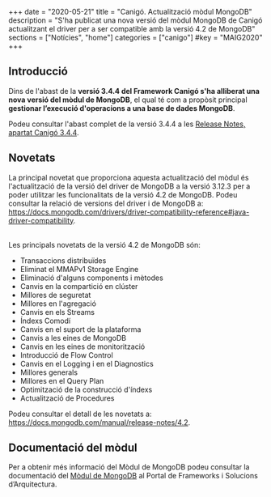 +++
date        = "2020-05-21"
title       = "Canigó. Actualització mòdul MongoDB"
description = "S'ha publicat una nova versió del mòdul MongoDB de Canigó actualitzant el driver per a ser compatible amb la versió 4.2 de MongoDB"
sections    = ["Notícies", "home"]
categories  = ["canigo"]
#key         = "MAIG2020"
+++

## Introducció

Dins de l'abast de la **versió 3.4.4 del Framework Canigó s'ha alliberat una nova versió del mòdul de MongoDB**, el qual té com a propòsit
principal **gestionar l’execució d'operacions a una base de dades MongoDB**.

Podeu consultar l'abast complet de la versió 3.4.4 a les [Release Notes, apartat Canigó 3.4.4](/canigo-download-related/release-notes-canigo-34).

## Novetats

La principal novetat que proporciona aquesta actualització del mòdul és l'actualització de la versió del driver de MongoDB a la versió 3.12.3
per a poder utilitzar les funcionalitats de la versió 4.2 de MongoDB. Podeu consultar la relació de versions del driver i de MongoDB a:
https://docs.mongodb.com/drivers/driver-compatibility-reference#java-driver-compatibility.

<br/>
Les principals novetats de la versió 4.2 de MongoDB són:

* Transaccions distribuïdes
* Eliminat el MMAPv1 Storage Engine
* Eliminació d'alguns components i mètodes
* Canvis en la compartició en clúster
* Millores de seguretat
* Millores en l'agregació
* Canvis en els Streams
* Índexs Comodí
* Canvis en el suport de la plataforma
* Canvis a les eines de MongoDB
* Canvis en les eines de monitorització
* Introducció de Flow Control
* Canvis en el Logging i en el Diagnostics
* Millores generals
* Millores en el Query Plan
* Optimització de la construcció d'índexs
* Actualització de Procedures

Podeu consultar el detall de les novetats a: https://docs.mongodb.com/manual/release-notes/4.2.

## Documentació del mòdul

Per a obtenir més informació del Mòdul de MongoDB podeu consultar la documentació
del [Mòdul de MongoDB](/canigo-documentacio-versions-3x-core/modul-mongodb/) al Portal de Frameworks i Solucions d’Arquitectura.

